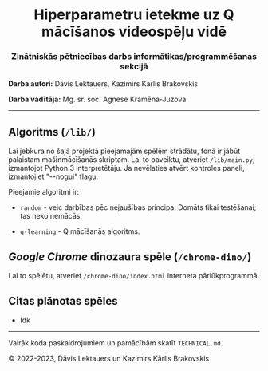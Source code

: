 <div align="center">
    <h1>Hiperparametru ietekme uz Q mācīšanos videospēļu vidē</h1>
    <h3>Zinātniskās pētniecības darbs informātikas/programmēšanas sekcijā</h3>
</div>

**Darba autori:** Dāvis Lektauers, Kazimirs Kārlis Brakovskis

**Darba vadītāja:** Mg. sr. soc. Agnese Kramēna-Juzova

***

## Algoritms (```/lib/```)

Lai jebkura no šajā projektā pieejamajām spēlēm strādātu, fonā ir jābūt palaistam mašīnmācīšanās skriptam. Lai to paveiktu, atveriet ```/lib/main.py```, izmantojot Python 3 interpretētāju. Ja nevēlaties atvērt kontroles paneli, izmantojiet "--nogui" flagu.

Pieejamie algoritmi ir:

- ```random``` - veic darbības pēc nejaušības principa. Domāts tikai testēšanai; tas neko nemācās.

- ```q-learning``` - Q mācīšanās algoritms.

## *Google Chrome* dinozaura spēle (```/chrome-dino/```)

Lai to spēlētu, atveriet ```/chrome-dino/index.html``` interneta pārlūkprogrammā.

## Citas plānotas spēles

- Idk

***

Vairāk koda paskaidrojumiem un pamācībām skatīt ```TECHNICAL.md```.

© 2022-2023, Dāvis Lektauers un Kazimirs Kārlis Brakovskis